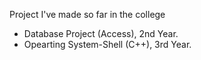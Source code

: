 Project I've made so far in the college

- Database Project (Access), 2nd Year.
- Opearting System-Shell (C++), 3rd Year.
